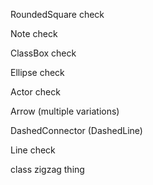 RoundedSquare check

Note          check

ClassBox      check

Ellipse      check

Actor        check



Arrow (multiple variations)

DashedConnector (DashedLine)

Line         check

class zigzag thing